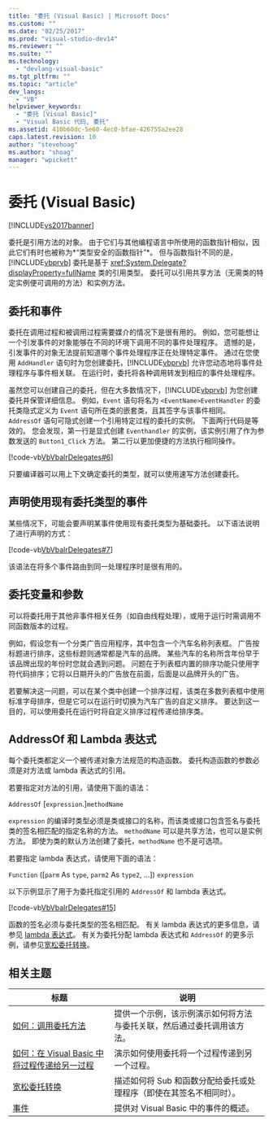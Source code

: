 ```yaml
---
title: "委托 (Visual Basic) | Microsoft Docs"
ms.custom: ""
ms.date: "02/25/2017"
ms.prod: "visual-studio-dev14"
ms.reviewer: ""
ms.suite: ""
ms.technology: 
  - "devlang-visual-basic"
ms.tgt_pltfrm: ""
ms.topic: "article"
dev_langs: 
  - "VB"
helpviewer_keywords: 
  - "委托 [Visual Basic]"
  - "Visual Basic 代码, 委托"
ms.assetid: 410b60dc-5e60-4ec0-bfae-426755a2ee28
caps.latest.revision: 10
author: "stevehoag"
ms.author: "shoag"
manager: "wpickett"
---
```

# 委托 (Visual Basic)
[!INCLUDE[vs2017banner](../../../../visual-basic/includes/vs2017banner.md)]

委托是引用方法的对象。  由于它们与其他编程语言中所使用的函数指针相似，因此它们有时也被称为*“类型安全的函数指针”*。  但与函数指针不同的是，[!INCLUDE[vbprvb](../../../../csharp/programming-guide/concepts/linq/includes/vbprvb-md.md)] 委托是基于 <xref:System.Delegate?displayProperty=fullName> 类的引用类型。  委托可以引用共享方法（无需类的特定实例便可调用的方法）和实例方法。  
  
## 委托和事件  
 委托在调用过程和被调用过程需要媒介的情况下是很有用的。  例如，您可能想让一个引发事件的对象能够在不同的环境下调用不同的事件处理程序。  遗憾的是，引发事件的对象无法提前知道哪个事件处理程序正在处理特定事件。  通过在您使用 `AddHandler` 语句时为您创建委托，[!INCLUDE[vbprvb](../../../../csharp/programming-guide/concepts/linq/includes/vbprvb-md.md)] 允许您动态地将事件处理程序与事件相关联。  在运行时，委托将各种调用转发到相应的事件处理程序。  
  
 虽然您可以创建自己的委托，但在大多数情况下，[!INCLUDE[vbprvb](../../../../csharp/programming-guide/concepts/linq/includes/vbprvb-md.md)] 为您创建委托并保管详细信息。  例如，`Event` 语句将名为 `<EventName>EventHandler` 的委托类隐式定义为 `Event` 语句所在类的嵌套类，且其签字与该事件相同。  `AddressOf` 语句可隐式创建一个引用特定过程的委托的实例。  下面两行代码是等效的。  您会发现，第一行是显式创建 `Eventhandler` 的实例，该实例引用了作为参数发送的 `Button1_Click` 方法。  第二行以更加便捷的方法执行相同操作。  
  
 [!code-vb[VbVbalrDelegates#6](../../../../visual-basic/language-reference/operators/codesnippet/visualbasic/delegates_1.vb)]  
  
 只要编译器可以用上下文确定委托的类型，就可以使用速写方法创建委托。  
  
## 声明使用现有委托类型的事件  
 某些情况下，可能会要声明某事件使用现有委托类型为基础委托。  以下语法说明了进行声明的方式：  
  
 [!code-vb[VbVbalrDelegates#7](../../../../visual-basic/language-reference/operators/codesnippet/visualbasic/delegates_2.vb)]  
  
 该语法在将多个事件路由到同一处理程序时是很有用的。  
  
## 委托变量和参数  
 可以将委托用于其他非事件相关任务（如自由线程处理），或用于运行时需调用不同函数版本的过程。  
  
 例如，假设您有一个分类广告应用程序，其中包含一个汽车名称列表框。  广告按标题进行排序，这些标题则通常都是汽车的品牌。  某些汽车的名称所含年份早于该品牌出现的年份时您就会遇到问题。  问题在于列表框内置的排序功能只使用字符代码排序；它将以日期开头的广告放在前面，后面是以品牌开头的广告。  
  
 若要解决这一问题，可以在某个类中创建一个排序过程，该类在多数列表框中使用标准字母排序，但是它可以在运行时切换为汽车广告的自定义排序。  要达到这一目的，可以使用委托在运行时将自定义排序过程传递给排序类。  
  
## AddressOf 和 Lambda 表达式  
 每个委托类都定义一个被传递对象方法规范的构造函数。  委托构造函数的参数必须是对方法或 lambda 表达式的引用。  
  
 若要指定对方法的引用，请使用下面的语法：  
  
 `AddressOf` \[`expression`.\]`methodName`  
  
 `expression` 的编译时类型必须是类或接口的名称，而该类或接口包含签名与委托类的签名相匹配的指定名称的方法。  `methodName` 可以是共享方法，也可以是实例方法。  即使为类的默认方法创建了委托，`methodName` 也不是可选项。  
  
 若要指定 lambda 表达式，请使用下面的语法：  
  
 `Function` \(\[`parm` As `type`, `parm2` As `type2`, ...\]\) `expression`  
  
 以下示例显示了用于为委托指定引用的 `AddressOf` 和 lambda 表达式。  
  
 [!code-vb[VbVbalrDelegates#15](../../../../visual-basic/language-reference/operators/codesnippet/visualbasic/delegates_3.vb)]  
  
 函数的签名必须与委托类型的签名相匹配。  有关 lambda 表达式的更多信息，请参见 [lambda 表达式](../../../../visual-basic/programming-guide/language-features/procedures/lambda-expressions.md)。  有关为委托分配 lambda 表达式和 `AddressOf` 的更多示例，请参见[宽松委托转换](../../../../visual-basic/programming-guide/language-features/delegates/relaxed-delegate-conversion.md)。  
  
## 相关主题  
  
|标题|说明|  
|--------|--------|  
|[如何：调用委托方法](../../../../visual-basic/programming-guide/language-features/delegates/how-to-invoke-a-delegate-method.md)|提供一个示例，该示例演示如何将方法与委托关联，然后通过委托调用该方法。|  
|[如何：在 Visual Basic 中将过程传递给另一过程](../../../../visual-basic/programming-guide/language-features/delegates/how-to-pass-procedures-to-another-procedure.md)|演示如何使用委托将一个过程传递到另一个过程。|  
|[宽松委托转换](../../../../visual-basic/programming-guide/language-features/delegates/relaxed-delegate-conversion.md)|描述如何将 Sub 和函数分配给委托或处理程序（即使在其签名不相同时）。|  
|[事件](../../../../visual-basic/programming-guide/language-features/events/events.md)|提供对 Visual Basic 中的事件的概述。|